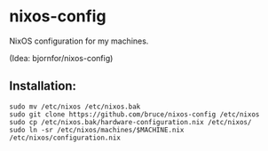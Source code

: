 # nixos-config

NixOS configuration for my machines.

(Idea: bjornfor/nixos-config)

## Installation:

``` shell
sudo mv /etc/nixos /etc/nixos.bak
sudo git clone https://github.com/bruce/nixos-config /etc/nixos
sudo cp /etc/nixos.bak/hardware-configuration.nix /etc/nixos/
sudo ln -sr /etc/nixos/machines/$MACHINE.nix /etc/nixos/configuration.nix
```
